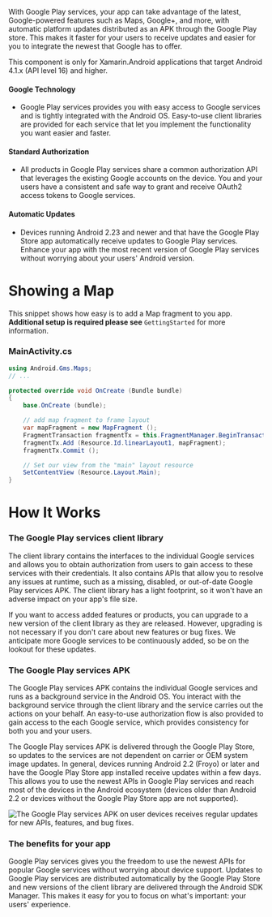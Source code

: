 With Google Play services, your app can take advantage of the latest, Google-powered features such as Maps, Google+, and more, with automatic platform updates distributed as an APK through the Google Play store. This makes it faster for your users to receive updates and easier for you to integrate the newest that Google has to offer.

This component is only for Xamarin.Android applications that target Android 4.1.x (API level 16) and higher. 

#### Google Technology
* Google Play services provides you with easy access to Google services and is tightly integrated with the Android OS. Easy-to-use client libraries are provided for each service that let you implement the functionality you want easier and faster.

#### Standard Authorization
* All products in Google Play services share a common authorization API that leverages the existing Google accounts on the device. You and your users have a consistent and safe way to grant and receive OAuth2 access tokens to Google services.

#### Automatic Updates
* Devices running Android 2.23 and newer and that have the Google Play Store app automatically receive updates to Google Play services. Enhance your app with the most recent version of Google Play services without worrying about your users' Android version.

Showing a Map
=============

This snippet shows how easy is to add a Map fragment to you app. **Additional setup is required please see** `GettingStarted` for more information.

### MainActivity.cs

```csharp
using Android.Gms.Maps;
// ...

protected override void OnCreate (Bundle bundle)
{
	base.OnCreate (bundle);

	// add map fragment to frame layout
	var mapFragment = new MapFragment ();
	FragmentTransaction fragmentTx = this.FragmentManager.BeginTransaction();
	fragmentTx.Add (Resource.Id.linearLayout1, mapFragment);
	fragmentTx.Commit ();

	// Set our view from the "main" layout resource
	SetContentView (Resource.Layout.Main);
}
```

How It Works
============

### The Google Play services client library

The client library contains the interfaces to the individual Google services and allows you to obtain authorization from users to gain access to these services with their credentials. It also contains APIs that allow you to resolve any issues at runtime, such as a missing, disabled, or out-of-date Google Play services APK. The client library has a light footprint, so it won't have an adverse impact on your app's file size.

If you want to access added features or products, you can upgrade to a new version of the client library as they are released. However, upgrading is not necessary if you don't care about new features or bug fixes. We anticipate more Google services to be continuously added, so be on the lookout for these updates.

### The Google Play services APK
The Google Play services APK contains the individual Google services and runs as a background service in the Android OS. You interact with the background service through the client library and the service carries out the actions on your behalf. An easy-to-use authorization flow is also provided to gain access to the each Google service, which provides consistency for both you and your users.

The Google Play services APK is delivered through the Google Play Store, so updates to the services are not dependent on carrier or OEM system image updates. In general, devices running Android 2.2 (Froyo) or later and have the Google Play Store app installed receive updates within a few days. This allows you to use the newest APIs in Google Play services and reach most of the devices in the Android ecosystem (devices older than Android 2.2 or devices without the Google Play Store app are not supported).

![The Google Play services APK on user devices receives regular updates for new APIs, features, and bug fixes.][1]

### The benefits for your app
Google Play services gives you the freedom to use the newest APIs for popular Google services without worrying about device support. Updates to Google Play services are distributed automatically by the Google Play Store and new versions of the client library are delivered through the Android SDK Manager. This makes it easy for you to focus on what's important: your users' experience.

[1]: http://developer.android.com/images/play-services-diagram.png